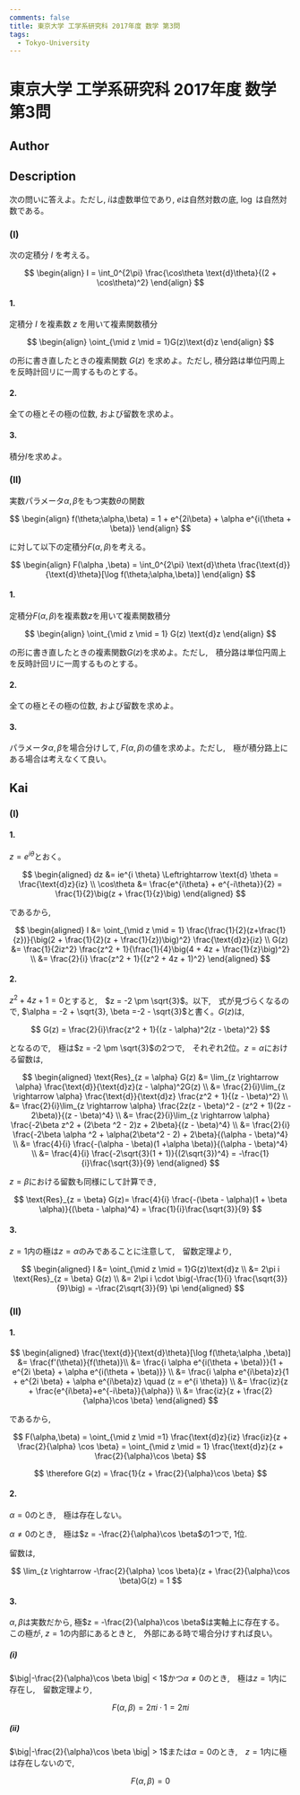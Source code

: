 ```yaml
---
comments: false
title: 東京大学 工学系研究科 2017年度 数学 第3問
tags:
  - Tokyo-University
---
```

# 東京大学 工学系研究科 2017年度 数学 第3問

## **Author**

## **Description**
次の問いに答えよ。ただし, $i$は虚数単位であり, $e$は自然対数の底, $\log$ は自然対数である。
### (I)
次の定積分 $I$ を考える。

$$
\begin{align}
I = \int_0^{2\pi} \frac{\cos\theta \text{d}\theta}{(2 + \cos\theta)^2}
\end{align}
$$

#### 1.
定積分 $I$ を複素数 $z$ を用いて複素関数積分

$$
\begin{align}
\oint_{\mid z \mid = 1}G(z)\text{d}z
\end{align}
$$

の形に書き直したときの複素関数 $G(z)$ を求めよ。ただし, 積分路は単位円周上を反時計回リに一周するものとする。

#### 2.
全ての極とその極の位数, および留数を求めよ。

#### 3.
積分$I$を求めよ。

### (II)
実数パラメータ$\alpha ,\beta$をもつ実数$\theta$の関数

$$
\begin{align}
f(\theta;\alpha,\beta) = 1 + e^{2i\beta} + \alpha e^{i(\theta + \beta)}
\end{align}
$$

に対して以下の定積分$F(\alpha,\beta)$を考える。

$$
\begin{align}
F(\alpha ,\beta) = \int_0^{2\pi} \text{d}\theta \frac{\text{d}}{\text{d}\theta}[\log f(\theta;\alpha,\beta)]
\end{align}
$$

#### 1.
定積分$F(\alpha,\beta)$を複素数$z$を用いて複素関数積分

$$
\begin{align}
\oint_{\mid z \mid = 1} G(z) \text{d}z
\end{align}
$$

の形に書き直したときの複素関数$G(z)$を求めよ。ただし,　積分路は単位円周上を反時計回リに一周するものとする。

#### 2.
全ての極とその極の位数, および留数を求めよ。

#### 3.
パラメータ$\alpha ,\beta$を場合分けして, $F(\alpha,\beta)$の値を求めよ。ただし,　極が積分路上にある場合は考えなくて良い。

## **Kai**
### (I)
#### 1.
$z = e^{i\theta}$とおく。

$$
\begin{aligned}
dz &= ie^{i \theta} \Leftrightarrow \text{d} \theta = \frac{\text{d}z}{iz} \\
\cos\theta &= \frac{e^{i\theta} + e^{-i\theta}}{2} = \frac{1}{2}\big(z + \frac{1}{z}\big)
\end{aligned}
$$

であるから,　

$$
\begin{aligned}
I &= \oint_{\mid z \mid = 1} \frac{\frac{1}{2}(z+\frac{1}{z})}{\big(2 + \frac{1}{2}(z + \frac{1}{z})\big)^2} \frac{\text{d}z}{iz} \\
G(z) &= \frac{1}{2iz^2} \frac{z^2 + 1}{\frac{1}{4}\big(4 + 4z + \frac{1}{z}\big)^2} \\
&= \frac{2}{i} \frac{z^2 + 1}{(z^2 + 4z + 1)^2}
\end{aligned}
$$

#### 2.
$z^2 + 4z + 1 = 0$とすると,　$z = -2 \pm \sqrt{3}$。以下,　式が見づらくなるので, $\alpha = -2 + \sqrt{3}, \beta =-2 - \sqrt{3}$と書く。$G(z)$は,

$$
G(z) = \frac{2}{i}\frac{z^2 + 1}{(z - \alpha)^2(z - \beta)^2}
$$

となるので,　極は$z = -2 \pm \sqrt{3}$の2つで,　それぞれ2位。$z = \alpha$における留数は,

$$
\begin{aligned}
\text{Res}_{z = \alpha} G(z) &= \lim_{z \rightarrow \alpha} \frac{\text{d}}{\text{d}z}(z - \alpha)^2G(z) \\
&= \frac{2}{i}\lim_{z \rightarrow \alpha} \frac{\text{d}}{\text{d}z} \frac{z^2 + 1}{(z - \beta)^2} \\
&= \frac{2}{i}\lim_{z \rightarrow \alpha} \frac{2z(z - \beta)^2 - (z^2 + 1)(2z - 2\beta)}{(z - \beta)^4} \\
&= \frac{2}{i}\lim_{z \rightarrow \alpha} \frac{-2\beta z^2 + (2\beta ^2 - 2)z + 2\beta}{(z - \beta)^4} \\
&= \frac{2}{i} \frac{-2\beta \alpha ^2 + \alpha(2\beta^2 - 2) + 2\beta}{(\alpha - \beta)^4} \\
&= \frac{4}{i} \frac{-(\alpha - \beta)(1 +\alpha \beta)}{(\alpha - \beta)^4} \\
&= \frac{4}{i} \frac{-2\sqrt{3}(1 + 1)}{(2\sqrt{3})^4} = -\frac{1}{i}\frac{\sqrt{3}}{9} 
\end{aligned}
$$

$z = \beta$における留数も同様にして計算でき,

$$
\text{Res}_{z = \beta} G(z)= \frac{4}{i} \frac{-(\beta - \alpha)(1 + \beta \alpha)}{(\beta - \alpha)^4} = \frac{1}{i}\frac{\sqrt{3}}{9} 
$$

#### 3.
$z = 1$内の極は$z = \alpha$のみであることに注意して,　留数定理より,　

$$
\begin{aligned}
I &= \oint_{\mid z \mid = 1}G(z)\text{d}z \\
&= 2\pi i \text{Res}_{z = \beta} G(z) \\
&= 2\pi i \cdot \big(-\frac{1}{i} \frac{\sqrt{3}}{9}\big) = -\frac{2\sqrt{3}}{9} \pi
\end{aligned}
$$

### (II)
#### 1.

$$
\begin{aligned}
\frac{\text{d}}{\text{d}\theta}[\log f(\theta;\alpha ,\beta)] &= \frac{f'(\theta)}{f(\theta)}\\
&= \frac{i \alpha e^{i(\theta + \beta)}}{1 + e^{2i \beta} + \alpha e^{i(\theta + \beta)}} \\
&= \frac{i \alpha e^{i\beta}z}{1 + e^{2i \beta} + \alpha e^{i\beta}z} \quad (z = e^{i \theta}) \\
&= \frac{iz}{z + \frac{e^{i\beta}+e^{-i\beta}}{\alpha}} \\
&= \frac{iz}{z + \frac{2}{\alpha}\cos \beta}
\end{aligned}
$$

であるから,

$$
F(\alpha,\beta) = \oint_{\mid z \mid =1} \frac{\text{d}z}{iz} \frac{iz}{z + \frac{2}{\alpha} \cos \beta} = \oint_{\mid z \mid = 1} \frac{\text{d}z}{z + \frac{2}{\alpha}\cos \beta} 
$$

$$
\therefore G(z) = \frac{1}{z + \frac{2}{\alpha}\cos \beta}
$$

#### 2.
$\alpha = 0$のとき,　極は存在しない。

$\alpha \neq 0$のとき,　極は$z = -\frac{2}{\alpha}\cos \beta$の1つで, 1位.

留数は,

$$
\lim_{z \rightarrow -\frac{2}{\alpha} \cos \beta}(z + \frac{2}{\alpha}\cos \beta)G(z) = 1
$$

#### 3.
$\alpha,\beta$は実数だから, 極$z = -\frac{2}{\alpha}\cos \beta$は実軸上に存在する。この極が, $z = 1$の内部にあるときと,　外部にある時で場合分けすれば良い。

##### (i)
$\big|-\frac{2}{\alpha}\cos \beta \big| < 1$かつ$\alpha \neq 0$のとき,　極は$z = 1$内に存在し,　留数定理より,　

$$
F(\alpha,\beta) = 2\pi i \cdot 1 =2\pi i
$$

##### (ii)
$\big|-\frac{2}{\alpha}\cos \beta \big| > 1$または$\alpha = 0$のとき,　$z = 1$内に極は存在しないので,　

$$
F(\alpha,\beta) = 0
$$